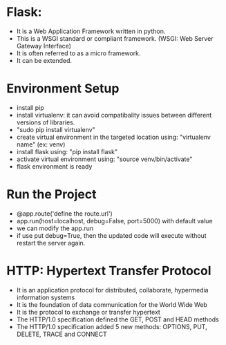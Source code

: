 # Flask:
- It is a Web Application Framework written in python.
- This is a WSGI standard or compliant framework. (WSGI: Web Server Gateway Interface)
- It is often referred to as a micro framework.
- It can be extended.


# Environment Setup
- install pip
- install virtualenv: it can avoid compatibality issues between different versions of libraries.
- "sudo pip install virtualenv"
- create virtual environment in the targeted location using: "virtualenv name" (ex: venv)
- install flask using: "pip install flask"
- activate virtual environment using: "source venv/bin/activate"
- flask environment is ready

# Run the Project
- @app.route('define the route.url')
- app.run(host=localhost, debug=False, port=5000) with default value
- we can modify the app.run
- if use put debug=True, then the updated code will execute without restart the server again.

# HTTP: Hypertext Transfer Protocol
- It is an application protocol for distributed, collaborate, hypermedia information systems
- It is the foundation of data communication for the World Wide Web
- It is the protocol to exchange or transfer hypertext
- The HTTP/1.0 specification defined the GET, POST and HEAD methods
- The HTTP/1.0 specification added 5 new methods: OPTIONS, PUT, DELETE, TRACE and CONNECT
